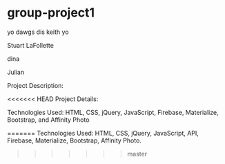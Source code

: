 # group-project1


yo dawgs dis keith yo


Stuart LaFollette


dina


Julian


Project Description:







<<<<<<< HEAD
Project Details:

Technologies Used: HTML, CSS, jQuery, JavaScript, Firebase, Materialize, Bootstrap, and Affinity Photo


=======
Technologies Used: HTML, CSS, jQuery, JavaScript, API, Firebase, Materialize, Bootstrap, Affinity Photo.
>>>>>>> master
